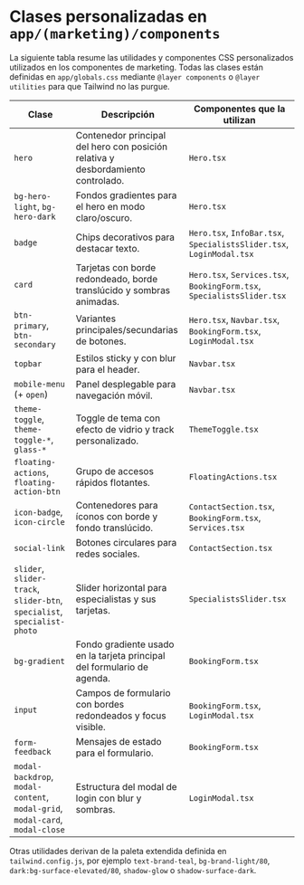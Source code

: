 # Clases personalizadas en `app/(marketing)/components`

La siguiente tabla resume las utilidades y componentes CSS personalizados utilizados en los componentes de marketing. Todas las clases están definidas en `app/globals.css` mediante `@layer components` o `@layer utilities` para que Tailwind no las purgue.

| Clase | Descripción | Componentes que la utilizan |
| --- | --- | --- |
| `hero` | Contenedor principal del hero con posición relativa y desbordamiento controlado. | `Hero.tsx` |
| `bg-hero-light`, `bg-hero-dark` | Fondos gradientes para el hero en modo claro/oscuro. | `Hero.tsx` |
| `badge` | Chips decorativos para destacar texto. | `Hero.tsx`, `InfoBar.tsx`, `SpecialistsSlider.tsx`, `LoginModal.tsx` |
| `card` | Tarjetas con borde redondeado, borde translúcido y sombras animadas. | `Hero.tsx`, `Services.tsx`, `BookingForm.tsx`, `SpecialistsSlider.tsx` |
| `btn-primary`, `btn-secondary` | Variantes principales/secundarias de botones. | `Hero.tsx`, `Navbar.tsx`, `BookingForm.tsx`, `LoginModal.tsx` |
| `topbar` | Estilos sticky y con blur para el header. | `Navbar.tsx` |
| `mobile-menu` (+ `open`) | Panel desplegable para navegación móvil. | `Navbar.tsx` |
| `theme-toggle`, `theme-toggle-*`, `glass-*` | Toggle de tema con efecto de vidrio y track personalizado. | `ThemeToggle.tsx` |
| `floating-actions`, `floating-action-btn` | Grupo de accesos rápidos flotantes. | `FloatingActions.tsx` |
| `icon-badge`, `icon-circle` | Contenedores para íconos con borde y fondo translúcido. | `ContactSection.tsx`, `BookingForm.tsx`, `Services.tsx` |
| `social-link` | Botones circulares para redes sociales. | `ContactSection.tsx` |
| `slider`, `slider-track`, `slider-btn`, `specialist`, `specialist-photo` | Slider horizontal para especialistas y sus tarjetas. | `SpecialistsSlider.tsx` |
| `bg-gradient` | Fondo gradiente usado en la tarjeta principal del formulario de agenda. | `BookingForm.tsx` |
| `input` | Campos de formulario con bordes redondeados y focus visible. | `BookingForm.tsx`, `LoginModal.tsx` |
| `form-feedback` | Mensajes de estado para el formulario. | `BookingForm.tsx` |
| `modal-backdrop`, `modal-content`, `modal-grid`, `modal-card`, `modal-close` | Estructura del modal de login con blur y sombras. | `LoginModal.tsx` |

Otras utilidades derivan de la paleta extendida definida en `tailwind.config.js`, por ejemplo `text-brand-teal`, `bg-brand-light/80`, `dark:bg-surface-elevated/80`, `shadow-glow` o `shadow-surface-dark`.
